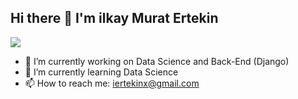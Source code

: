 ## Hi there 👋 I'm ilkay Murat Ertekin

![](https://komarev.com/ghpvc/?username=imertekin)

- 🔭 I’m currently working on Data Science and Back-End (Django)
- 🌱 I’m currently learning Data Science
- 📫 How to reach me: iertekinx@gmail.com

